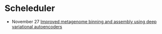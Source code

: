 
# Scheleduler

- November 27
[Improved metagenome binning and assembly using deep variational autoencoders](https://doi.org/10.1038/s41587-020-00777-4)
